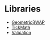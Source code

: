 

# Libraries
- [GeometricBWAP](GeometricBWAP.sol/library.GeometricBWAP.md)
- [TickMath](TickMath.sol/library.TickMath.md)
- [Validation](Validation.sol/library.Validation.md)
